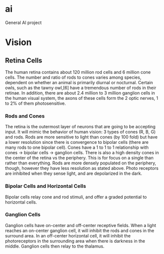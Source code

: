 # ai
General AI project

# Vision
## Retina Cells
The human retina contains about 120 million rod cells and 6 million cone cells. The number and ratio of rods to cones varies among species, dependent on whether an animal is primarily diurnal or nocturnal. Certain owls, such as the tawny owl,[6] have a tremendous number of rods in their retinae. In addition, there are about 2.4 million to 3 million ganglion cells in the human visual system, the axons of these cells form the 2 optic nerves, 1 to 2% of them photosensitive.

### Rods and Cones
The retina is the outermost layer of neurons that are going to be accepting input.  It will mimic the behavior of human vision: 3 types of cones (R, B, G) and rods.  Rods are more sensitive to light than cones (by 100 fold) but have a lower resolution since there is convergence to bipolar cells (there are many rods to one bipolar cell).  Cones have a 1 to 1 to 1 relationship with cones -> bipolar cells -> ganglion cells.  There is also a high density cones in the center of the retina vs the periphery.  This is for focus on a single than rather than everything. Rods are more densely populated on the periphery, though, however they have less resolution as stated above.  Photo receptors are inhibited when they sense light, and are depolarized in the dark.

### Bipolar Cells and Horizontal Cells
Bipolar cells relay cone and rod stimuli, and offer a graded potential to horizontal cells.  


### Ganglion Cells
Ganglion cells have on-center and off-center receptive fields.  When a light reaches an on-center ganglion cell, it will inhibit the rods and cones in the surround area.  In an off-center horizontal cell, it will inhibit the photoreceptors in the surrounding area when there is darkness in the middle.  Ganglion cells then relay to the thalamus.
